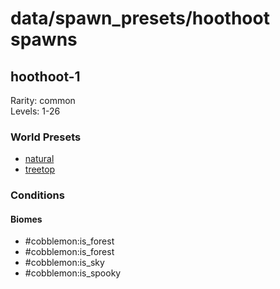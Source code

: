 # data/spawn_presets/hoothoot spawns  
  
## hoothoot-1  
Rarity: common  
Levels: 1-26  
  
### World Presets  
* [natural](/data/world_presets/natural.md)  
* [treetop](/data/world_presets/treetop.md)  
  
### Conditions  
  
#### Biomes  
  * #cobblemon:is_forest
  * #cobblemon:is_forest
  * #cobblemon:is_sky
  * #cobblemon:is_spooky
  

